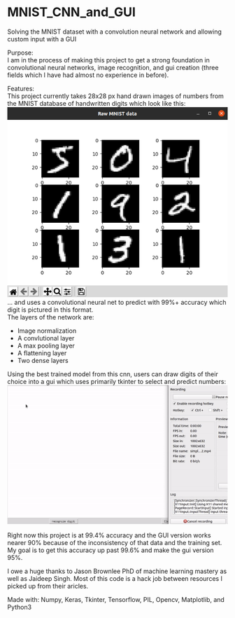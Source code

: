 # MNIST_CNN_and_GUI
Solving the MNIST dataset with a convolution neural network and allowing custom input with a GUI

Purpose:<br>
I am in the process of making this project to get a strong foundation in convolutional neural networks, image recognition, and gui creation (three fields which I have had almost no experience in before).

Features:<br>
This project currently takes 28x28 px hand drawn images of numbers from the MNIST database of handwritten digits which look like this:
![](https://raw.githubusercontent.com/MaxHarlan206/MNIST_CNN_and_GUI/main/Screenshot%202021-01-16%2022%3A00%3A18.png)
<br>... and uses a convolutional neural net to predict with 99%+ accuracy which digit is pictured in this format.
<br>
The layers of the network are:
- Image normalization
- A convlutional layer
- A max pooling layer
- A flattening layer 
- Two dense layers 

Using the best trained model from this cnn, users can draw digits of their choice into a gui which uses primarily tkinter to select and predict numbers:<br>
![](https://raw.githubusercontent.com/MaxHarlan206/MNIST_CNN_and_GUI/main/MNIST.gif)

Right now this project is at 99.4% accuracy and the GUI version works nearer 90% because of the inconsistency of that data and the training set.
My goal is to get this accuracy up past 99.6% and make the gui version 95%. 

I owe a huge thanks to Jason Brownlee PhD of machine learning mastery as well as Jaideep Singh.
Most of this code is a hack job between resources I picked up from their aricles. 

Made with:
Numpy, Keras, Tkinter, Tensorflow, PIL, Opencv, Matplotlib, and Python3
